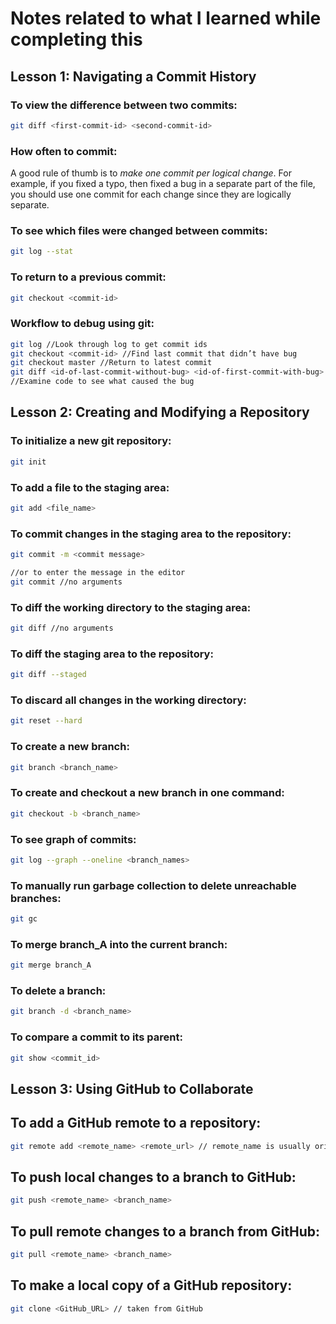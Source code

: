 # Notes related to what I learned while completing this

## Lesson 1: Navigating a Commit History

### To view the difference between two commits:

```bash
git diff <first-commit-id> <second-commit-id>
```

### How often to commit:

A good rule of thumb is to *make one commit per logical change*. For example,
if you fixed a typo, then fixed a bug in a separate part of the file, you
should use one commit for each change since they are logically separate.

### To see which files were changed between commits:

```bash
git log --stat
```

### To return to a previous commit:

```bash
git checkout <commit-id>
```

### Workflow to debug using git:

```bash
git log //Look through log to get commit ids
git checkout <commit-id> //Find last commit that didn’t have bug
git checkout master //Return to latest commit
git diff <id-of-last-commit-without-bug> <id-of-first-commit-with-bug>
//Examine code to see what caused the bug
```

## Lesson 2: Creating and Modifying a Repository

### To initialize a new git repository:

```bash
git init
```

### To add a file to the staging area:

```bash
git add <file_name>
```

### To commit changes in the staging area to the repository:

```bash
git commit -m <commit message>

//or to enter the message in the editor
git commit //no arguments
```

### To diff the working directory to the staging area:

```bash
git diff //no arguments
```

### To diff the staging area to the repository:

```bash
git diff --staged
```

### To discard all changes in the working directory:

```bash
git reset --hard
```

### To create a new branch:

```bash
git branch <branch_name>
```

### To create and checkout a new branch in one command:

```bash
git checkout -b <branch_name>
```

### To see graph of commits:

```bash
git log --graph --oneline <branch_names>
```

### To manually run garbage collection to delete unreachable branches:

```bash
git gc
```

### To merge branch_A into the current branch:

```bash
git merge branch_A
```

### To delete a branch:

```bash
git branch -d <branch_name>
```

### To compare a commit to its parent:

```bash
git show <commit_id>
```

## Lesson 3: Using GitHub to Collaborate

## To add a GitHub remote to a repository:

```bash
git remote add <remote_name> <remote_url> // remote_name is usually origin
```

## To push local changes to a branch to GitHub:

```bash
git push <remote_name> <branch_name>
```

## To pull remote changes to a branch from GitHub:

```bash
git pull <remote_name> <branch_name>
```

## To make a local copy of a GitHub repository:

```bash
git clone <GitHub_URL> // taken from GitHub
```
